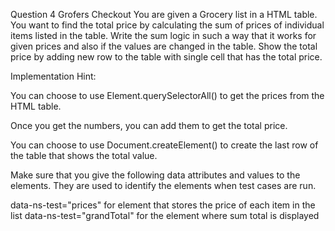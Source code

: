 Question 4
Grofers Checkout
You are given a Grocery list in a HTML table. You want to find the total price by calculating the sum of prices of individual items listed in the table. Write the sum logic in such a way that it works for given prices and also if the values are changed in the table. Show the total price by adding new row to the table with single cell that has the total price.

Implementation Hint:

You can choose to use Element.querySelectorAll() to get the prices from the HTML table.

Once you get the numbers, you can add them to get the total price.

You can choose to use Document.createElement() to create the last row of the table that shows the total value.




Make sure that you give the following data attributes and values to the elements. They are used to identify the elements when test cases are run.

data-ns-test="prices" for element that stores the price of each item in the list
data-ns-test="grandTotal" for the element where sum total is displayed
